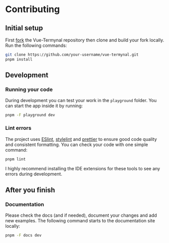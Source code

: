 # Contributing

## Initial setup

First [fork](https://docs.github.com/en/get-started/quickstart/fork-a-repo) the Vue-Termynal repository then clone and build your fork locally. Run the following commands:

```sh
git clone https://github.com/your-username/vue-termynal.git
pnpm install
```

## Development

### Running your code

During development you can test your work in the `playground` folder. You can start the app inside it by running:

```sh
pnpm -F playground dev
```

### Lint errors

The project uses [ESlint](https://eslint.org/), [stylelint](https://stylelint.io/) and [prettier](https://prettier.io/) to ensure good code quality and consistent formatting. You can check your code with one simple command:

```sh
pnpm lint
```

I highly recommend installing the IDE extensions for these tools to see any errors during development.

## After you finish

### Documentation

Please check the docs (and if needed), document your changes and add new examples. The following command starts to the documentation site locally:

```sh
pnpm -F docs dev
```
